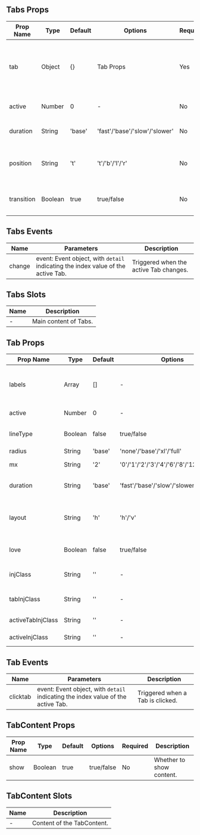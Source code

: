 ## Tabs Props

| Prop Name  | Type    | Default | Options                       | Required | Description                                                         |
| ---------- | ------- | ------- | ----------------------------- | -------- | ------------------------------------------------------------------- |
| tab        | Object  | {}      | Tab Props                     | Yes      | Pass in the Tab Props, which applies to the internal Tab component. |
| active     | Number  | 0       | -                             | No       | Index value of the active Tab.                                      |
| duration   | String  | 'base'  | 'fast'/'base'/'slow'/'slower' | No       | Transition animation speed.                                         |
| position   | String  | 't'     | 't'/'b'/'l'/'r'               | No       | Tab position corresponds to duration in Tab Props.                  |
| transition | Boolean | true    | true/false                    | No       | Whether to use transition animations.                               |

## Tabs Events

| Name   | Parameters                                                                       | Description                            |
| ------ | -------------------------------------------------------------------------------- | -------------------------------------- |
| change | event: Event object, with `detail` indicating the index value of the active Tab. | Triggered when the active Tab changes. |

## Tabs Slots

| Name | Description           |
| ---- | --------------------- |
| -    | Main content of Tabs. |

## Tab Props

| Prop Name         | Type    | Default | Options                                    | Required | Description                                                             |
| ----------------- | ------- | ------- | ------------------------------------------ | -------- | ----------------------------------------------------------------------- |
| labels            | Array   | []      | -                                          | Yes      | An array of tab content, consisting of text and Icon Props.             |
| active            | Number  | 0       | -                                          | No       | Index value of the active Tab.                                          |
| lineType          | Boolean | false   | true/false                                 | No       | Whether to use linear style.                                            |
| radius            | String  | 'base'  | 'none'/'base'/'xl'/'full'                  | No       | Corner style.                                                           |
| mx                | String  | '2'     | '0'/'1'/'2'/'3'/'4'/'6'/'8'/'12'/'16'/'20' | No       | Horizontal margin.                                                      |
| duration          | String  | 'base'  | 'fast'/'base'/'slow'/'slower'              | No       | Transition animation speed.                                             |
| layout            | String  | 'h'     | 'h'/'v'                                    | No       | Horizontal or vertical layout, corresponding to position in Tabs Props. |
| love              | Boolean | false   | true/false                                 | No       | Whether to enable Love Edition.                                         |
| injClass          | String  | ''      | -                                          | No       | Inject CSS to wrap the Tabs.                                            |
| tabInjClass       | String  | ''      | -                                          | No       | Inject CSS for individual Tabs.                                         |
| activeTabInjClass | String  | ''      | -                                          | No       | Inject CSS for active Tab.                                              |
| activeInjClass    | String  | ''      | -                                          | No       | Inject CSS for indicator.                                               |

## Tab Events

| Name     | Parameters                                                                       | Description                      |
| -------- | -------------------------------------------------------------------------------- | -------------------------------- |
| clicktab | event: Event object, with `detail` indicating the index value of the active Tab. | Triggered when a Tab is clicked. |

## TabContent Props

| Prop Name | Type    | Default | Options    | Required | Description              |
| --------- | ------- | ------- | ---------- | -------- | ------------------------ |
| show      | Boolean | true    | true/false | No       | Whether to show content. |

## TabContent Slots

| Name | Description                |
| ---- | -------------------------- |
| -    | Content of the TabContent. |
